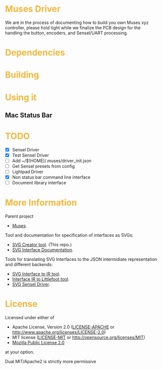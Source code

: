 <style
  type="text/css">
h1 {color:#F3B73B;}
</style>

# Muses Driver


We are in the process of documenting how to build you own Muses xyz controller, please hold tight while we 
finalize the PCB design for the handling the button, encoders, and Sensel/UART processing.

#  Dependencies

#  Building

#  Using it

## Mac Status Bar

# TODO

- [X] Sensel Driver
- [X] Test Sensel Driver
- [ ] Add ~/$(HOME)/.muses/driver_init.json
- [ ] Get Sensel presets from config
- [ ] Lightpad Driver
- [X] Non status bar command line interface
- [ ] Document library interface

#  More Information

Parent project

   - [Muses](https://muses-dmi.github.io/).

Tool and documentation for specification of interfaces as SVGs:

   - [SVG Creator tool](https://github.com/muses-dmi/svg-creator). (This repo.)
   - [SVG Interface Documentation](https://github.com/muses-dmi/svg-creator/blob/master/docs/interfaces.md).

Tools for translating SVG Interfaces to the JSON intermidiate representation and different backends:

   - [SVG Interface to IR tool](https://github.com/muses-dmi/svg_interface).
   - [Interface IR to Littlefoot tool](https://github.com/muses-dmi/svg-littlefoot).
   - [SVG Sensel Driver](https://github.com/muses-dmi/sensel_osc).

#  License

Licensed under either of

 * Apache License, Version 2.0 ([LICENSE-APACHE](LICENSE-APACHE) or http://www.apache.org/licenses/LICENSE-2.0)
 * MIT license ([LICENSE-MIT](LICENSE-MIT) or http://opensource.org/licenses/MIT)
 * [Mozilla Public License 2.0](https://www.mozilla.org/en-US/MPL/2.0/)

at your option.

Dual MIT/Apache2 is strictly more permissive